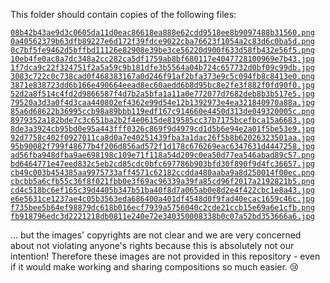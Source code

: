 This folder should contain copies of the following files:

[`08b42b43ae9d3c0605da11d0eac86618ea888e62cdd9518ee8b9097488b31560.png`](https://shadertoy.com/media/a/08b42b43ae9d3c0605da11d0eac86618ea888e62cdd9518ee8b9097488b31560.png)<br />
[`0a40562379b63dfb89227e6d172f39fdce9022cba76623f1054a2c83d6c0ba5d.png`](https://shadertoy.com/media/a/0a40562379b63dfb89227e6d172f39fdce9022cba76623f1054a2c83d6c0ba5d.png)<br />
[`0c7bf5fe9462d5bffbd11126e82908e39be3ce56220d900f633d58fb432e56f5.png`](https://shadertoy.com/media/a/0c7bf5fe9462d5bffbd11126e82908e39be3ce56220d900f633d58fb432e56f5.png)<br />
[`10eb4fe0ac8a7dc348a2cc282ca5df1759ab8bf680117e4047728100969e7b43.jpg`](https://shadertoy.com/media/a/10eb4fe0ac8a7dc348a2cc282ca5df1759ab8bf680117e4047728100969e7b43.jpg)<br />
[`1f7dca9c22f324751f2a5a59c9b181dfe3b5564a04b724c657732d0bf09c99db.jpg`](https://shadertoy.com/media/a/1f7dca9c22f324751f2a5a59c9b181dfe3b5564a04b724c657732d0bf09c99db.jpg)<br />
[`3083c722c0c738cad0f468383167a0d246f91af2bfa373e9c5c094fb8c8413e0.png`](https://shadertoy.com/media/a/3083c722c0c738cad0f468383167a0d246f91af2bfa373e9c5c094fb8c8413e0.png)<br />
[`3871e838723dd6b166e490664eead8ec60aedd6b8d95bc8e2fe3f882f0fd90f0.jpg`](https://shadertoy.com/media/a/3871e838723dd6b166e490664eead8ec60aedd6b8d95bc8e2fe3f882f0fd90f0.jpg)<br />
[`52d2a8f514c4fd2d9866587f4d7b2a5bfa1a11a0e772077d7682deb8b3b517e5.jpg`](https://shadertoy.com/media/a/52d2a8f514c4fd2d9866587f4d7b2a5bfa1a11a0e772077d7682deb8b3b517e5.jpg)<br />
[`79520a3d3a0f4d3caa440802ef4362e99d54e12b1392973e4ea321840970a88a.jpg`](https://shadertoy.com/media/a/79520a3d3a0f4d3caa440802ef4362e99d54e12b1392973e4ea321840970a88a.jpg)<br />
[`85a6d68622b36995ccb98a89bbb119edf167c914660e4450d313de049320005c.png`](https://shadertoy.com/media/a/85a6d68622b36995ccb98a89bbb119edf167c914660e4450d313de049320005c.png)<br />
[`8979352a182bde7c3c651ba2b2f4e0615de819585cc37b7175bcefbca15a6683.jpg`](https://shadertoy.com/media/a/8979352a182bde7c3c651ba2b2f4e0615de819585cc37b7175bcefbca15a6683.jpg)<br />
[`8de3a3924cb95bd0e95a443fff0326c869f9d4979cd1d5b6e94e2a01f5be53e9.jpg`](https://shadertoy.com/media/a/8de3a3924cb95bd0e95a443fff0326c869f9d4979cd1d5b6e94e2a01f5be53e9.jpg)<br />
[`92d7758c402f0927011ca8d0a7e40251439fba3a1dac26f5b8b62026323501aa.jpg`](https://shadertoy.com/media/a/92d7758c402f0927011ca8d0a7e40251439fba3a1dac26f5b8b62026323501aa.jpg)<br />
[`95b90082f799f48677b4f206d856ad572f1d178c676269eac6347631d4447258.jpg`](https://shadertoy.com/media/a/95b90082f799f48677b4f206d856ad572f1d178c676269eac6347631d4447258.jpg)<br />
[`ad56fba948dfba9ae698198c109e71f118a54d209c0ea50d77ea546abad89c57.png`](https://shadertoy.com/media/a/ad56fba948dfba9ae698198c109e71f118a54d209c0ea50d77ea546abad89c57.png)<br />
[`bd6464771e47eed832c5eb2cd85cdc0bfc697786b903bfd30f890f9d4fc36657.jpg`](https://shadertoy.com/media/a/bd6464771e47eed832c5eb2cd85cdc0bfc697786b903bfd30f890f9d4fc36657.jpg)<br />
[`cb49c003b454385aa9975733aff4571c62182ccdda480aaba9a8d250014f00ec.png`](https://shadertoy.com/media/a/cb49c003b454385aa9975733aff4571c62182ccdda480aaba9a8d250014f00ec.png)<br />
[`cbcbb5a6cfb55c36f8f021fbb0e3f69ac96339a39fa85cd96f2017a2192821b5.png`](https://shadertoy.com/media/a/cbcbb5a6cfb55c36f8f021fbb0e3f69ac96339a39fa85cd96f2017a2192821b5.png)<br />
[`cd4c518bc6ef165c39d4405b347b51ba40f8d7a065ab0e8d2e4f422cbc1e8a43.jpg`](https://shadertoy.com/media/a/cd4c518bc6ef165c39d4405b347b51ba40f8d7a065ab0e8d2e4f422cbc1e8a43.jpg)<br />
[`e6e5631ce1237ae4c05b3563eda686400a401df4548d0f9fad40ecac1659c46c.jpg`](https://shadertoy.com/media/a/e6e5631ce1237ae4c05b3563eda686400a401df4548d0f9fad40ecac1659c46c.jpg)<br />
[`f735bee5b64ef98879dc618b016ecf7939a5756040c2cde21ccb15e69a6e1cfb.png`](https://shadertoy.com/media/a/f735bee5b64ef98879dc618b016ecf7939a5756040c2cde21ccb15e69a6e1cfb.png)<br />
[`fb918796edc3d2221218db0811e240e72e340350008338b0c07a52bd353666a6.jpg`](https://shadertoy.com/media/a/fb918796edc3d2221218db0811e240e72e340350008338b0c07a52bd353666a6.jpg)<br />

... but the images' copyrights are not clear and we are very concerned about not violating anyone's rights because this is absolutely not our intention! Therefore these images are not provided in this repository - even if it would make working and sharing compositions so much easier. :cry:
